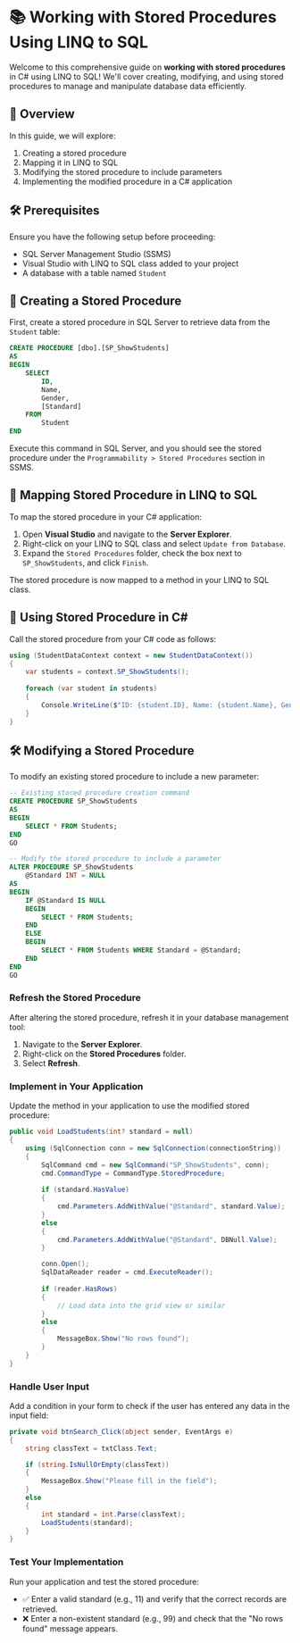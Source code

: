 

# 📚 Working with Stored Procedures Using LINQ to SQL

Welcome to this comprehensive guide on **working with stored procedures** in C# using LINQ to SQL! We'll cover creating, modifying, and using stored procedures to manage and manipulate database data efficiently.

## 🚀 Overview

In this guide, we will explore:
1. Creating a stored procedure
2. Mapping it in LINQ to SQL
3. Modifying the stored procedure to include parameters
4. Implementing the modified procedure in a C# application

## 🛠️ Prerequisites

Ensure you have the following setup before proceeding:
- SQL Server Management Studio (SSMS)
- Visual Studio with LINQ to SQL class added to your project
- A database with a table named `Student`

## 📝 Creating a Stored Procedure

First, create a stored procedure in SQL Server to retrieve data from the `Student` table:

```sql
CREATE PROCEDURE [dbo].[SP_ShowStudents]
AS
BEGIN
    SELECT 
        ID, 
        Name, 
        Gender, 
        [Standard]
    FROM 
        Student
END
```

Execute this command in SQL Server, and you should see the stored procedure under the `Programmability > Stored Procedures` section in SSMS.

## 🔄 Mapping Stored Procedure in LINQ to SQL

To map the stored procedure in your C# application:
1. Open **Visual Studio** and navigate to the **Server Explorer**.
2. Right-click on your LINQ to SQL class and select `Update from Database`.
3. Expand the `Stored Procedures` folder, check the box next to `SP_ShowStudents`, and click `Finish`.

The stored procedure is now mapped to a method in your LINQ to SQL class.

## 🎯 Using Stored Procedure in C#

Call the stored procedure from your C# code as follows:

```csharp
using (StudentDataContext context = new StudentDataContext())
{
    var students = context.SP_ShowStudents();
    
    foreach (var student in students)
    {
        Console.WriteLine($"ID: {student.ID}, Name: {student.Name}, Gender: {student.Gender}, Standard: {student.Standard}");
    }
}
```

## 🛠️ Modifying a Stored Procedure

To modify an existing stored procedure to include a new parameter:

```sql
-- Existing stored procedure creation command
CREATE PROCEDURE SP_ShowStudents
AS
BEGIN
    SELECT * FROM Students;
END
GO

-- Modify the stored procedure to include a parameter
ALTER PROCEDURE SP_ShowStudents
    @Standard INT = NULL
AS
BEGIN
    IF @Standard IS NULL
    BEGIN
        SELECT * FROM Students;
    END
    ELSE
    BEGIN
        SELECT * FROM Students WHERE Standard = @Standard;
    END
END
GO
```

### Refresh the Stored Procedure

After altering the stored procedure, refresh it in your database management tool:
1. Navigate to the **Server Explorer**.
2. Right-click on the **Stored Procedures** folder.
3. Select **Refresh**.

### Implement in Your Application

Update the method in your application to use the modified stored procedure:

```csharp
public void LoadStudents(int? standard = null)
{
    using (SqlConnection conn = new SqlConnection(connectionString))
    {
        SqlCommand cmd = new SqlCommand("SP_ShowStudents", conn);
        cmd.CommandType = CommandType.StoredProcedure;
        
        if (standard.HasValue)
        {
            cmd.Parameters.AddWithValue("@Standard", standard.Value);
        }
        else
        {
            cmd.Parameters.AddWithValue("@Standard", DBNull.Value);
        }

        conn.Open();
        SqlDataReader reader = cmd.ExecuteReader();
        
        if (reader.HasRows)
        {
            // Load data into the grid view or similar
        }
        else
        {
            MessageBox.Show("No rows found");
        }
    }
}
```

### Handle User Input

Add a condition in your form to check if the user has entered any data in the input field:

```csharp
private void btnSearch_Click(object sender, EventArgs e)
{
    string classText = txtClass.Text;

    if (string.IsNullOrEmpty(classText))
    {
        MessageBox.Show("Please fill in the field");
    }
    else
    {
        int standard = int.Parse(classText);
        LoadStudents(standard);
    }
}
```

### Test Your Implementation

Run your application and test the stored procedure:
- ✅ Enter a valid standard (e.g., 11) and verify that the correct records are retrieved.
- ❌ Enter a non-existent standard (e.g., 99) and check that the "No rows found" message appears.
